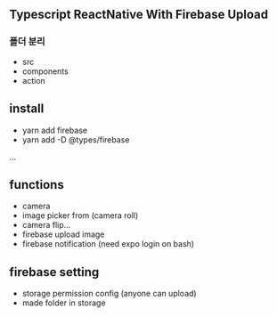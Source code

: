 ## Typescript ReactNative With Firebase Upload

### 폴더 분리
- src
- components
- action

## install
- yarn add firebase
- yarn add -D @types/firebase

...

## functions 
- camera
- image picker from (camera roll)
- camera flip...
- firebase upload image
- firebase notification (need expo login on bash)

## firebase setting
- storage permission config (anyone can upload)
- made folder in storage